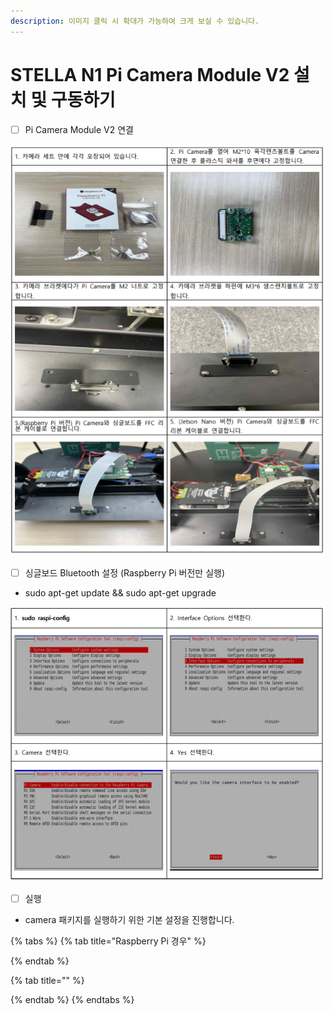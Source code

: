 ```yaml
---
description: 이미지 클릭 시 확대가 가능하여 크게 보실 수 있습니다.
---
```


# STELLA N1 Pi Camera Module V2 설치 및 구동하기

* [ ] Pi Camera Module V2 연결  

![](../.gitbook/assets/057.png)

* [ ] 싱글보드 Bluetooth 설정 \(Raspberry Pi 버전만 실행\)
* sudo apt-get update && sudo apt-get upgrade

![ ](../.gitbook/assets/058.png)

* [ ] 실행 
* camera 패키지를 실행하기 위한 기본 설정을 진행합니다.

{% tabs %}
{% tab title="Raspberry Pi 경우" %}

{% endtab %}

{% tab title="" %}

{% endtab %}
{% endtabs %}





